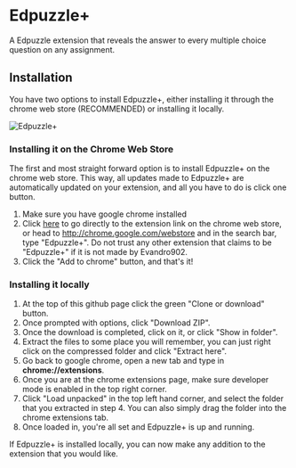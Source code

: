 # Edpuzzle+
A Edpuzzle extension that reveals the answer to every multiple choice question on any assignment.

## Installation
You have two options to install Edpuzzle+, either installing it through the chrome web store (RECOMMENDED) or installing it locally.

![Edpuzzle+](https://i.imgur.com/24FdAvT.png)

### Installing it on the Chrome Web Store
The first and most straight forward option is to install Edpuzzle+ on the chrome web store. This way, all updates made to Edpuzzle+ are automatically updated on your extension, and all you have to do is click one button.

1. Make sure you have google chrome installed
2. Click [here](https://chrome.google.com/webstore/detail/edpuzzle%2B/gkkdeienfnphnhkhineemgfapbjeakob) to go directly to the extension link on the chrome web store, or head to http://chrome.google.com/webstore and in the search bar, type "Edpuzzle+". Do not trust any other extension that claims to be "Edpuzzle+" if it is not made by Evandro902.
3. Click the "Add to chrome" button, and that's it!

### Installing it locally
1. At the top of this github page click the green "Clone or download" button.
2. Once prompted with options, click "Download ZIP".
3. Once the download is completed, click on it, or click "Show in folder".
4. Extract the files to some place you will remember, you can just right click on the compressed folder and click "Extract here".
5. Go back to google chrome, open a new tab and type in **chrome://extensions**.
6. Once you are at the chrome extensions page, make sure developer mode is enabled in the top right corner.
7. Click "Load unpacked" in the top left hand corner, and select the folder that you extracted in step 4. You can also simply drag the folder into the chrome extensions tab.
8. Once loaded in, you're all set and Edpuzzle+ is up and running.

If Edpuzzle+ is installed locally, you can now make any addition to the extension that you would like.